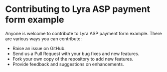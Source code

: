# Contributing to Lyra ASP payment form example

Anyone is welcome to contribute to Lyra ASP payment form example. There are various ways you can contribute:

- Raise an issue on GitHub.
- Send us a Pull Request with your bug fixes and new features.
- Fork your own copy of the repository to add new features.
- Provide feedback and suggestions on enhancements.
